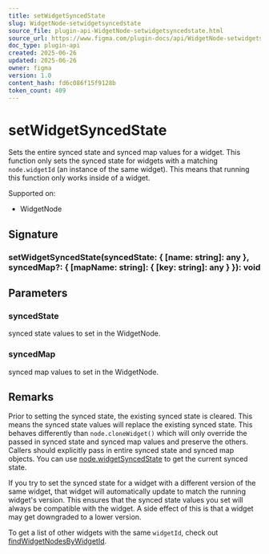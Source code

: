```yaml
---
title: setWidgetSyncedState
slug: WidgetNode-setwidgetsyncedstate
source_file: plugin-api-WidgetNode-setwidgetsyncedstate.html
source_url: https://www.figma.com/plugin-docs/api/WidgetNode-setwidgetsyncedstate/
doc_type: plugin-api
created: 2025-06-26
updated: 2025-06-26
owner: figma
version: 1.0
content_hash: fd6c086f15f9128b
token_count: 409
---
```

# setWidgetSyncedState

Sets the entire synced state and synced map values for a widget. This function only sets the synced state for widgets with a matching `node.widgetId` (an instance of the same widget). This means that running this function only works inside of a widget.

 Supported on:

- WidgetNode

## Signature

### setWidgetSyncedState(syncedState: { [name: string]: any }, syncedMap?: { [mapName: string]: { [key: string]: any } }): void

## Parameters

### syncedState

synced state values to set in the WidgetNode.

### syncedMap

synced map values to set in the WidgetNode.

## Remarks

Prior to setting the synced state, the existing synced state is cleared. This means the synced state values will replace the existing synced state. This behaves differently than `node.cloneWidget()` which will only override the passed in synced state and synced map values and preserve the others. Callers should explicitly pass in entire synced state and synced map objects. You can use [node.widgetSyncedState](https://figma.com/widget-docs/managing-multiple-widgets/#widgetnodewidgetsyncedstate) to get the current synced state.

If you try to set the synced state for a widget with a different version of the same widget, that widget will automatically update to match the running widget's version. This ensures that the synced state values you set will always be compatible with the widget. A side effect of this is that a widget may get downgraded to a lower version.

To get a list of other widgets with the same `widgetId`, check out [findWidgetNodesByWidgetId](/plugin-docs/api/properties/nodes-findwidgetnodesbywidgetid/).